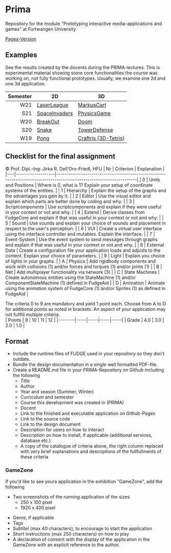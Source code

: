 # Prima
Repository for the module "Prototyping interactive media-applications and games" at Furtwangen University

[Pages-Version](https://jirkadelloro.github.io/Prima/)

## Examples
See the results created by the docents during the PRIMA-lectures. This is experimental material showing some core functionalities the course was working on, not fully functional prototypes. Usually, we examine one 2d and one 3d application.  

| Semester | 2D                                                                                             | 3D                                                                                       |
|---------:|------------------------------------------------------------------------------------------------|------------------------------------------------------------------------------------------|
|      W21 | [LaserLeague](https://jirkadelloro.github.io/Prima/LaserLeague)                                | [MarkusCart](https://jirkadelloro.github.io/Prima/MarkusCart)                            |
|      S21 | [SpaceInvaders](https://jirkadelloro.github.io/Prima/S21/L02_SpaceInvaders/SpaceInvaders.html) | [PhysicsGame](https://jirkadelloro.github.io/Prima/S21/L05_PhysicsGame/PhysicsGame.html) |
|      W20 | [BreakOut](https://jirkadelloro.github.io/Prima/W20/L07_BreakOut_Final/Main.html)              | [Doom](https://jirkadelloro.github.io/Prima/W20/L13_Doom_UI/Main.html)                   |
|      S20 | [Snake](https://jirkadelloro.github.io/Prima/S20/L08_Snake3D_Enemy/Main.html)                  | [TowerDefense](https://jirkadelloro.github.io/Prima/S20/L11_TowerDefenseFire/Main.html)  |
|      W19 | [Pong](https://jirkadelloro.github.io/Prima/W19/L06_PongFinal/Main.html)                       | [Craftris (3D-Tetris)](https://jirkadelloro.github.io/Prima/W19/L13_Craftris)            |


## Checklist for the final assignment
© Prof. Dipl.-Ing. Jirka R. Dell'Oro-Friedl, HFU
| Nr | Criterion       | Explanation                                                                                                              |
|---:|-------------------|---------------------------------------------------------------------------------------------------------------------|
|  0 | Units and Positions | Where is 0, what is 1? Explain your setup of coordinate systems of the entities.                                    |
|  1 | Hierarchy         | Explain the setup of the graphs and the advantages you gain by it.                                                  |
|  2 | Editor            | Use the visual editor and explain which parts are better done by coding and why.                                    |
|  3 | Scriptcomponents  | Use scriptcomponents and explain if they were useful in your context or not and why.                                |
|  4 | Extend            | Derive classes from FudgeCore and explain if that was useful in your context or not and why.                        |
|  5 | Sound             | Use sounds and explain your choice of sounds and placement in respect to the user's perception.                     |
|  6 | VUI               | Create a virtual user interface using the interface controller and mutables. Explain the interface.                 |
|  7 | Event-System      | Use the event system to send messages through graphs and explain if that was useful in your context or not and why. |
|  8 | External Data     | Create a configuration file your application loads and adjusts to the content. Explain your choice of parameters.   |
|  9 | Light             | Explain you choice of lights in your graphs.                                                                        |
|  A | Physics           | Add rigidbody components and work with collisions (1) and/or forces and torques (1) and/or joints (1)               |
|  B | Net               | Add multiplayer functionality via network (3)                                                                       |
|  C | State Machines    | Create autonomous entities using the StateMachine (1) and/or ComponentStateMachine (1) defined in FudgeAid          |
|  D | Animation         | Animate using the animation system of FudgeCore (1) and/or Sprites (1) as defined in FudgeAid                           |

The criteria 0 to 9 are mandatory and yield 1 point each. Choose from A to D for additional points as noted in brackets. An aspect of your application may not fullfill multiple criteria.  
| Points | 9   | 10  | 11  | 12  |
|--------|-----|-----|-----|-----|
| Grade  | 4.0 | 3.0 | 2.0 | 1.0 |

## Format 
- Include the runtime files of FUDGE used in your repository so they don't outdate.
- Bundle the design documentation in a single well formatted PDF-file.
- Create a README.md file in your PRIMA-Repository on Github including the following
  * Title
  * Author
  * Year and season (Summer, Winter)
  * Curriculum and semester
  * Course this development was created in (PRIMA) 
  * Docent
  - Link to the finished and executable application on Github-Pages
  - Link to the source code
  - Link to the design document
  - Description for users on how to interact
  - Description on how to install, if applicable (additional services, database etc.) 
  - A copy of the catalogue of criteria above, the right column replaced with very brief explanations and descriptions of the fullfullments of these criteria

### GameZone
If you'd like to see youra application in the exhibition "GameZone", add the following
- Two screenshots of the running application of the sizes
  - 250 x 100 pixel
  - 1920 x 400 pixel 
* Genre, if applicable
* Tags
* Subtitel (max 40 characters), to encourage to start the application
* Short instructions (max 250 characters) on how to play
* A declaration of consent with the display of the application in the GameZone with an explicit reference to the author.
